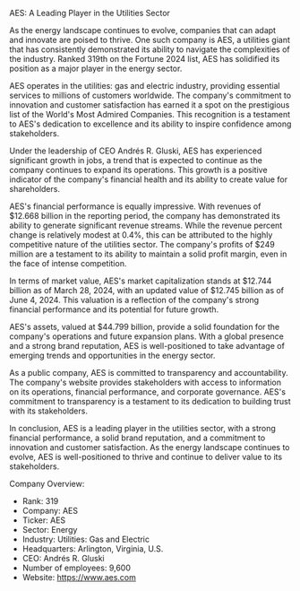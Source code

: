 AES: A Leading Player in the Utilities Sector

As the energy landscape continues to evolve, companies that can adapt and innovate are poised to thrive. One such company is AES, a utilities giant that has consistently demonstrated its ability to navigate the complexities of the industry. Ranked 319th on the Fortune 2024 list, AES has solidified its position as a major player in the energy sector.

AES operates in the utilities: gas and electric industry, providing essential services to millions of customers worldwide. The company's commitment to innovation and customer satisfaction has earned it a spot on the prestigious list of the World's Most Admired Companies. This recognition is a testament to AES's dedication to excellence and its ability to inspire confidence among stakeholders.

Under the leadership of CEO Andrés R. Gluski, AES has experienced significant growth in jobs, a trend that is expected to continue as the company continues to expand its operations. This growth is a positive indicator of the company's financial health and its ability to create value for shareholders.

AES's financial performance is equally impressive. With revenues of $12.668 billion in the reporting period, the company has demonstrated its ability to generate significant revenue streams. While the revenue percent change is relatively modest at 0.4%, this can be attributed to the highly competitive nature of the utilities sector. The company's profits of $249 million are a testament to its ability to maintain a solid profit margin, even in the face of intense competition.

In terms of market value, AES's market capitalization stands at $12.744 billion as of March 28, 2024, with an updated value of $12.745 billion as of June 4, 2024. This valuation is a reflection of the company's strong financial performance and its potential for future growth.

AES's assets, valued at $44.799 billion, provide a solid foundation for the company's operations and future expansion plans. With a global presence and a strong brand reputation, AES is well-positioned to take advantage of emerging trends and opportunities in the energy sector.

As a public company, AES is committed to transparency and accountability. The company's website provides stakeholders with access to information on its operations, financial performance, and corporate governance. AES's commitment to transparency is a testament to its dedication to building trust with its stakeholders.

In conclusion, AES is a leading player in the utilities sector, with a strong financial performance, a solid brand reputation, and a commitment to innovation and customer satisfaction. As the energy landscape continues to evolve, AES is well-positioned to thrive and continue to deliver value to its stakeholders.

Company Overview:

* Rank: 319
* Company: AES
* Ticker: AES
* Sector: Energy
* Industry: Utilities: Gas and Electric
* Headquarters: Arlington, Virginia, U.S.
* CEO: Andrés R. Gluski
* Number of employees: 9,600
* Website: https://www.aes.com